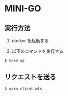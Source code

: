# MINI-GO

## 実行方法

1. docker を起動する

2. 以下のコマンドを実行する

```sh
$ make up
```

## リクエストを送る

```sh
$ yarn client.mts
```
